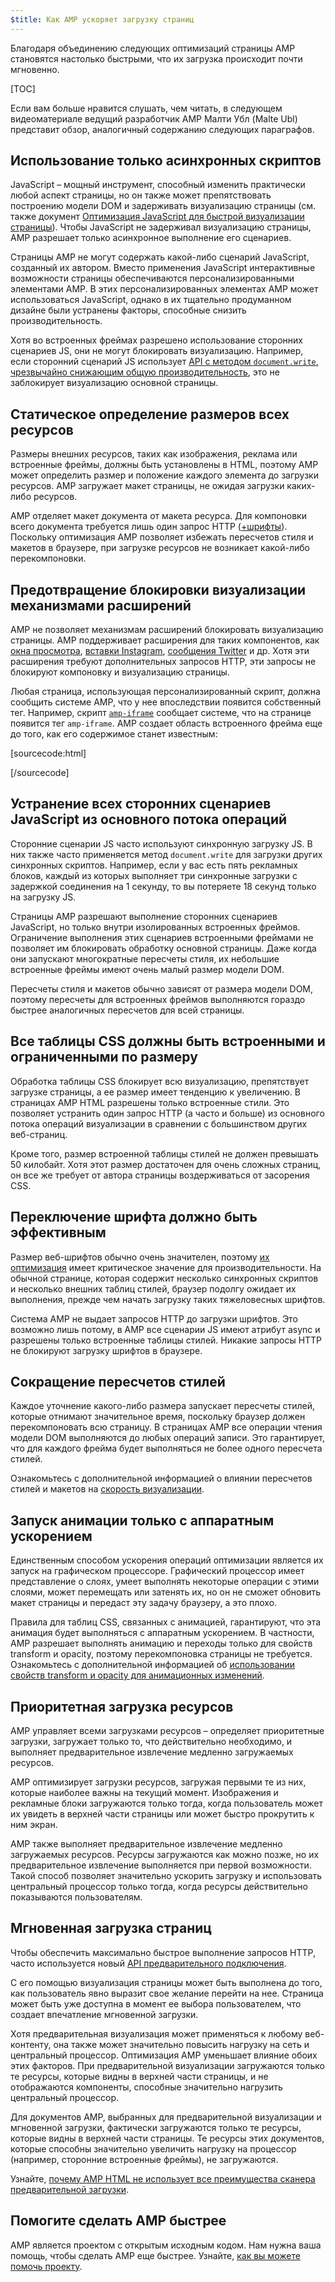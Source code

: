 ```yaml
---
$title: Как AMP ускоряет загрузку страниц
---
```


Благодаря объединению следующих оптимизаций страницы AMP становятся настолько быстрыми, что их загрузка происходит почти мгновенно.

[TOC]

Если вам больше нравится слушать, чем читать, в следующем видеоматериале ведущий разработчик AMP Малти Убл (Malte Ubl) представит обзор, аналогичный содержанию следующих параграфов.

<amp-youtube
    data-videoid="hVRkG1CQScA"
    layout="responsive"
    width="480" height="270">
</amp-youtube>

## Использование только асинхронных скриптов

JavaScript – мощный инструмент,
способный изменить практически любой аспект страницы,
но он также может препятствовать построению модели DOM и задерживать визуализацию страницы
(см. также документ [Оптимизация JavaScript для быстрой визуализации страницы](https://developers.google.com/web/fundamentals/performance/critical-rendering-path/adding-interactivity-with-javascript)).
Чтобы JavaScript не задерживал визуализацию страницы,
AMP разрешает только асинхронное выполнение его сценариев.

Страницы AMP не могут содержать какой-либо сценарий JavaScript, созданный их автором.
Вместо применения JavaScript
интерактивные возможности страницы обеспечиваются персонализированными элементами AMP.
В этих персонализированных элементах AMP может использоваться JavaScript,
однако в их тщательно продуманном дизайне были устранены факторы, способные снизить производительность.

Хотя во встроенных фреймах разрешено использование сторонних сценариев JS,
они не могут блокировать визуализацию.
Например, если сторонний сценарий JS использует
[API с методом `document.write`, чрезвычайно снижающим общую производительность](http://www.stevesouders.com/blog/2012/04/10/dont-docwrite-scripts/),
это не заблокирует визуализацию основной страницы.

## Статическое определение размеров всех ресурсов

Размеры внешних ресурсов, таких как изображения, реклама или встроенные фреймы, должны быть установлены в HTML,
поэтому AMP может определить размер и положение каждого элемента до загрузки ресурсов.
AMP загружает макет страницы, не ожидая загрузки каких-либо ресурсов.

AMP отделяет макет документа от макета ресурса.
Для компоновки всего документа требуется лишь один запрос HTTP
([+шрифты](#font-triggering-must-be-efficient)).
Поскольку оптимизация AMP позволяет избежать пересчетов стиля и макетов в браузере,
при загрузке ресурсов не возникает какой-либо перекомпоновки.

## Предотвращение блокировки визуализации механизмами расширений

AMP не позволяет механизмам расширений блокировать визуализацию страницы.
AMP поддерживает расширения для таких компонентов, как
[окна просмотра](/docs/reference/extended/amp-lightbox.html),
[вставки Instagram](/docs/reference/extended/amp-instagram.html),
[сообщения Twitter](/docs/reference/extended/amp-twitter.html) и др.
Хотя эти расширения требуют дополнительных запросов HTTP,
эти запросы не блокируют компоновку и визуализацию страницы.

Любая страница, использующая персонализированный скрипт, должна сообщить системе AMP,
что у нее впоследствии появится собственный тег.
Например, скрипт [`amp-iframe`](/docs/reference/extended/amp-iframe.html)
сообщает системе, что на странице появится тег `amp-iframe`.
AMP создает область встроенного фрейма еще до того, как его содержимое станет известным:

[sourcecode:html]
<script async custom-element="amp-iframe" src="https://cdn.ampproject.org/v0/amp-youtube-0.1.js"></script>
[/sourcecode]

## Устранение всех сторонних сценариев JavaScript из основного потока операций

Сторонние сценарии JS часто используют синхронную загрузку JS.
В них также часто применяется метод `document.write` для загрузки других синхронных скриптов.
Например, если у вас есть пять рекламных блоков, каждый из которых выполняет три синхронные загрузки
с задержкой соединения на 1 секунду, то вы потеряете 18 секунд только на загрузку JS.


Страницы AMP разрешают выполнение сторонних сценариев JavaScript, но только внутри изолированных встроенных фреймов.
Ограничение выполнения этих сценариев встроенными фреймами не позволяет им блокировать обработку основной страницы.
Даже когда они запускают многократные пересчеты стиля,
их небольшие встроенные фреймы имеют очень малый размер модели DOM.

Пересчеты стиля и макетов обычно зависят от размера модели DOM,
поэтому пересчеты для встроенных фреймов
выполняются гораздо быстрее аналогичных пересчетов для всей страницы.

## Все таблицы CSS должны быть встроенными и ограниченными по размеру

Обработка таблицы CSS блокирует всю визуализацию, препятствует загрузке страницы, а ее размер имеет тенденцию к увеличению.
В страницах AMP HTML разрешены только встроенные стили.
Это позволяет устранить один запрос HTTP (а часто и больше) из основного потока операций визуализации
в сравнении с большинством других веб-страниц.

Кроме того, размер встроенной таблицы стилей не должен превышать 50 килобайт.
Хотя этот размер достаточен для очень сложных страниц,
он все же требует от автора страницы воздерживаться от засорения CSS.

## Переключение шрифта должно быть эффективным

Размер веб-шрифтов обычно очень значителен, поэтому
[их оптимизация](https://developers.google.com/web/fundamentals/performance/optimizing-content-efficiency/webfont-optimization)
имеет критическое значение для производительности.
На обычной странице, которая содержит несколько синхронных скриптов и несколько внешних таблиц стилей,
браузер подолгу ожидает их выполнения, прежде чем начать загрузку таких тяжеловесных шрифтов.

Система AMP не выдает запросов HTTP до загрузки шрифтов.
Это возможно лишь потому, в AMP все сценарии JS имеют атрибут async и разрешены только встроенные таблицы стилей.
Никакие запросы HTTP не блокируют загрузку шрифтов в браузере.


## Сокращение пересчетов стилей

Каждое уточнение какого-либо размера запускает пересчеты стилей, которые отнимают значительное время,
поскольку браузер должен перекомпоновать всю страницу.
В страницах AMP все операции чтения модели DOM выполняются до любых операций записи.
Это гарантирует, что для каждого фрейма будет выполняться не более одного пересчета стилей.

Ознакомьтесь с дополнительной информацией о влиянии пересчетов стилей и макетов на
[скорость визуализации](https://developers.google.com/web/fundamentals/performance/rendering/).

## Запуск анимации только с аппаратным ускорением

Единственным способом ускорения операций оптимизации является их запуск на графическом процессоре.
Графический процессор имеет представление о слоях, умеет выполнять некоторые операции с этими слоями,
может перемещать или затенять их, но он не сможет обновить макет страницы
и передаст эту задачу браузеру, а это плохо.

Правила для таблиц CSS, связанных с анимацией, гарантируют, что эта анимация будет выполняться с аппаратным ускорением.
В частности, AMP разрешает выполнять анимацию и переходы только для свойств transform и opacity,
поэтому перекомпоновка страницы не требуется.
Ознакомьтесь с дополнительной информацией об
[использовании свойств transform и opacity для анимационных изменений](https://developers.google.com/web/fundamentals/performance/rendering/stick-to-compositor-only-properties-and-manage-layer-count).

## Приоритетная загрузка ресурсов

AMP управляет всеми загрузками ресурсов – определяет приоритетные загрузки,
загружает только то, что действительно необходимо, и выполняет предварительное извлечение медленно загружаемых ресурсов.

AMP оптимизирует загрузки ресурсов,
загружая первыми те из них, которые наиболее важны на текущий момент.
Изображения и рекламные блоки загружаются только тогда, когда пользователь может их увидеть в верхней части страницы
или может быстро прокрутить к ним экран.

AMP также выполняет предварительное извлечение медленно загружаемых ресурсов.
Ресурсы загружаются как можно позже, но их предварительное извлечение выполняется при первой возможности.
Такой способ позволяет значительно ускорить загрузку и использовать центральный процессор только тогда, когда
ресурсы действительно показываются пользователям.

## Мгновенная загрузка страниц

Чтобы обеспечить максимально быстрое выполнение запросов HTTP, часто используется новый [API предварительного подключения](http://www.w3.org/TR/resource-hints/#dfn-preconnect).

С его помощью
визуализация страницы может быть выполнена до того, как пользователь явно выразит свое желание перейти на нее.
Страница может быть уже доступна в момент ее выбора пользователем,
что создает впечатление мгновенной загрузки.

Хотя предварительная визуализация может применяться к любому веб-контенту,
она также может значительно повысить нагрузку на сеть и центральный процессор. Оптимизация AMP уменьшает влияние обоих этих факторов. При предварительной визуализации загружаются только те ресурсы, которые видны в верхней части страницы,
и не отображаются компоненты, способные значительно нагрузить центральный процессор.

Для документов AMP, выбранных для предварительной визуализации и мгновенной загрузки,
фактически загружаются только те ресурсы, которые видны в верхней части страницы.
Те ресурсы этих документов, которые способны значительно увеличить нагрузку на процессор (например, сторонние встроенные фреймы), не загружаются.


Узнайте,
[почему AMP HTML не использует все преимущества сканера предварительной загрузки](https://medium.com/@cramforce/why-amp-html-does-not-take-full-advantage-of-the-preload-scanner-7e7f788aa94e).

## Помогите сделать AMP быстрее
AMP является проектом с открытым исходным кодом.
Нам нужна ваша помощь, чтобы сделать AMP еще быстрее.
Узнайте, [как вы можете помочь проекту](/docs/support/contribute.html).